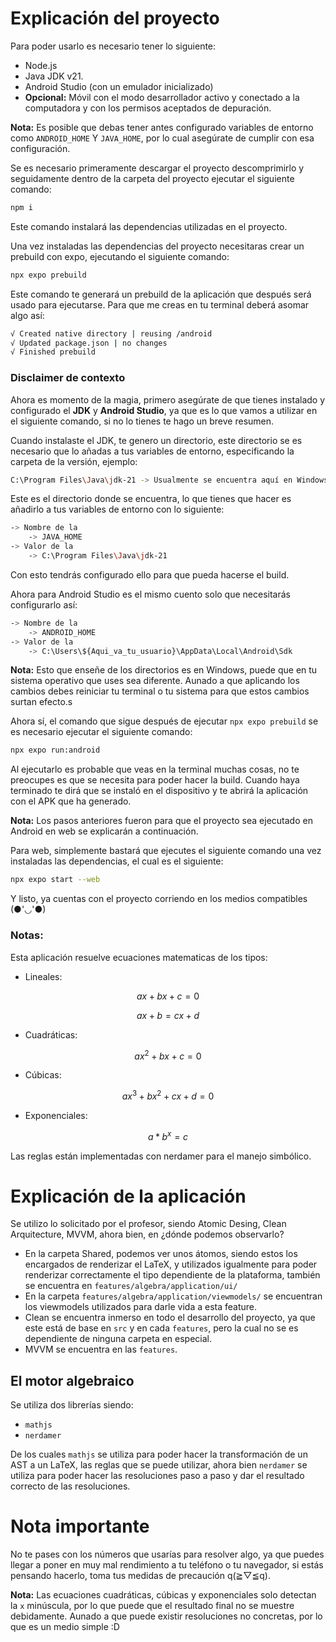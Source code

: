 # Explicación del proyecto
Para poder usarlo es necesario tener lo siguiente:
- Node.js
- Java JDK v21.
- Android Studio (con un emulador inicializado)
- **Opcional:** Móvil con el modo desarrollador activo y conectado a la computadora y con los permisos aceptados de depuración.

**Nota:** Es posible que debas tener antes configurado variables de entorno como `ANDROID_HOME` Y `JAVA_HOME`, por lo cual asegúrate de cumplir con esa configuración.

Se es necesario primeramente descargar el proyecto descomprimirlo y seguidamente dentro de la carpeta del proyecto ejecutar el siguiente comando:
```Bash
npm i
```
Este comando instalará las dependencias utilizadas en el proyecto.

Una vez instaladas las dependencias del proyecto necesitaras crear un prebuild con expo, ejecutando el siguiente comando:
```Bash
npx expo prebuild
```
Este comando te generará un prebuild de la aplicación que después será usado para ejecutarse. Para que me creas en tu terminal deberá asomar algo así:
```Bash
√ Created native directory | reusing /android
√ Updated package.json | no changes
√ Finished prebuild
```
### Disclaimer de contexto
Ahora es momento de la magia, primero asegúrate de que tienes instalado y configurado el **JDK** y **Android Studio**, ya que es lo que vamos a utilizar en el siguiente comando, si no lo tienes te hago un breve resumen.

Cuando instalaste el JDK, te genero un directorio, este directorio se es necesario que lo añadas a tus variables de entorno, especificando la carpeta de la versión, ejemplo:
```Bash
C:\Program Files\Java\jdk-21 -> Usualmente se encuentra aquí en Windows
```
Este es el directorio donde se encuentra, lo que tienes que hacer es añadirlo a tus variables de entorno con lo siguiente:

```Bash
-> Nombre de la 
    -> JAVA_HOME
-> Valor de la 
    -> C:\Program Files\Java\jdk-21 
```
Con esto tendrás configurado ello para que pueda hacerse el build.

Ahora para Android Studio es el mismo cuento solo que necesitarás configurarlo así:
```Bash
-> Nombre de la 
    -> ANDROID_HOME
-> Valor de la 
    -> C:\Users\${Aqui_va_tu_usuario}\AppData\Local\Android\Sdk
```
**Nota:** Esto que enseñe de los directorios es en Windows, puede que en tu sistema operativo que uses sea diferente. Aunado a que aplicando los cambios debes reiniciar tu terminal o tu sistema para que estos cambios surtan efecto.s

Ahora sí, el comando que sigue después de ejecutar `npx expo prebuild` se es necesario ejecutar el siguiente comando:

```Bash
npx expo run:android
```
Al ejecutarlo es probable que veas en la terminal muchas cosas, no te preocupes es que se necesita para poder hacer la build. Cuando haya terminado te dirá que se instaló en el dispositivo y te abrirá la aplicación con el APK que ha generado.

**Nota:** Los pasos anteriores fueron para que el proyecto sea ejecutado en Android en web se explicarán a continuación.

Para web, simplemente bastará que ejecutes el siguiente comando una vez instaladas las dependencias, el cual es el siguiente:

```Bash
npx expo start --web
```

Y listo, ya cuentas con el proyecto corriendo en los medios compatibles (●'◡'●)

### Notas:
Esta aplicación resuelve ecuaciones matematicas de los tipos:
- Lineales:
```math
ax + bx + c = 0
```
```math
ax + b = cx + d
```
- Cuadráticas:
```math
ax^2 + bx + c = 0
```
- Cúbicas:
```math
ax^3 + bx^2 + cx + d = 0
```
- Exponenciales:
```math
 a * b^x = c
```

Las reglas están implementadas con nerdamer para el manejo simbólico.

# Explicación de la aplicación
Se utilizo lo solicitado por el profesor, siendo Atomic Desing, Clean Arquitecture, MVVM, ahora bien, en ¿dónde podemos observarlo?

- En la carpeta Shared, podemos ver unos átomos, siendo estos los encargados de renderizar el LaTeX, y utilizados igualmente para poder renderizar correctamente el tipo dependiente de la plataforma, también se encuentra en `features/algebra/application/ui/`
- En la carpeta `features/algebra/application/viewmodels/` se encuentran los viewmodels utilizados para darle vida a esta feature.
- Clean se encuentra inmerso en todo el desarrollo del proyecto, ya que este está de base en `src` y en cada `features`, pero la cual no se es dependiente de ninguna carpeta en especial.
- MVVM se encuentra en las `features`.

## El motor algebraico
Se utiliza dos librerías siendo:
- `mathjs`
- `nerdamer`

De los cuales `mathjs` se utiliza para poder hacer la transformación de un AST a un LaTeX, las reglas que se puede utilizar, ahora bien
`nerdamer` se utiliza para poder hacer las resoluciones paso a paso y dar el resultado correcto de las resoluciones.

# Nota importante
No te pases con los números que usarías para resolver algo, ya que puedes llegar a poner en muy mal rendimiento a tu teléfono o tu navegador, si estás pensando hacerlo, toma tus medidas de precaución q(≧▽≦q).

**Nota:** Las ecuaciones cuadráticas, cúbicas y exponenciales solo detectan la `x` minúscula, por lo que puede que el resultado final no se muestre debidamente. Aunado a que puede existir resoluciones no concretas, por lo que es un medio simple :D